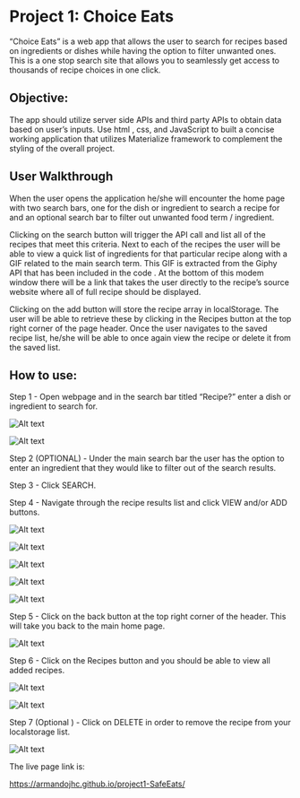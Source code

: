 # Project 1: Choice Eats

“Choice Eats” is a web app that allows the user to search for recipes based on ingredients or dishes while having the option to  filter unwanted ones. This is a one stop search site that allows you to seamlessly get access to thousands of recipe choices in one click.

## Objective:

The app should utilize server side APIs and third party APIs to obtain data based on user’s inputs. Use html , css, and JavaScript to built a concise working application that utilizes Materialize framework to complement the styling of the overall project.

## User Walkthrough

When the user opens the application he/she will encounter the home page with two search bars, one for the dish or ingredient to search a recipe for and an optional search bar to filter out unwanted food term / ingredient.

Clicking on the search button will trigger the API call and list all of the recipes that meet this criteria. Next to each of the recipes the user will be able to view a quick list of ingredients for that particular recipe along with a GIF related to the main search term. This GIF is extracted from the Giphy API that has been included in the code . At the bottom of this modem window there will be a link that takes the user directly to the recipe’s source website where all of full recipe should be displayed.

Clicking on the add button will store the recipe array in localStorage. The user will be able to retrieve these by clicking in the Recipes button at the top right corner of the page header. Once the user navigates to the saved recipe list, he/she will be able to once again view the recipe or delete it from the saved list.

## How to use:

Step 1 - Open webpage and in the search bar titled “Recipe?” enter a dish or ingredient to search for.

![Alt text](/assets/images/Screenshot_1.jpg)

![Alt text](/assets/images/Screenshot_2.jpg)

Step 2 (OPTIONAL) - Under the main search bar the user has the option to enter an ingredient that they would like to filter out of the search results.

Step 3 - Click SEARCH.

Step 4 - Navigate through the recipe results list and click VIEW and/or ADD buttons.

![Alt text](/assets/images/Screenshot_3.jpg)

![Alt text](/assets/images/Screenshot_4.jpg)

![Alt text](/assets/images/Screenshot_5.jpg)

![Alt text](/assets/images/Screenshot_6.jpg)

![Alt text](/assets/images/Screenshot_7.jpg)

Step 5 - Click on the back button at the top right corner of the header. This will take you back to the main home page.

![Alt text](/assets/images/Screenshot_8.jpg)

Step 6 - Click on the Recipes button and you should be able to view all added recipes.

![Alt text](/assets/images/Screenshot_9.jpg)

![Alt text](/assets/images/Screenshot_10.jpg)

Step 7 (Optional ) - Click on DELETE in order to remove the recipe from your localstorage list.

![Alt text](/assets/images/Screenshot_11.jpg)



 The live page link is:

 https://armandojhc.github.io/project1-SafeEats/